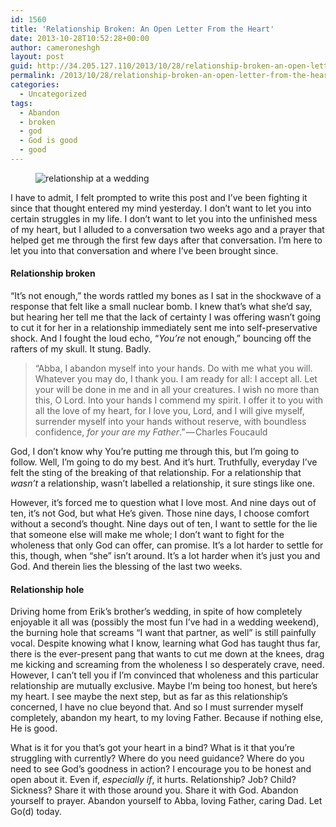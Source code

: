 ```yaml
---
id: 1560
title: 'Relationship Broken: An Open Letter From the Heart'
date: 2013-10-28T10:52:28+00:00
author: cameroneshgh
layout: post
guid: http://34.205.127.110/2013/10/28/relationship-broken-an-open-letter-from-the-heart/
permalink: /2013/10/28/relationship-broken-an-open-letter-from-the-heart/
categories:
  - Uncategorized
tags:
  - Abandon
  - broken
  - god
  - God is good
  - good
---
```

<figure> 

<img alt="relationship at a wedding" src="https://waywardjourneyer.files.wordpress.com/2013/10/f1e3c-0lgupqj8ehnosckzv.jpg?w=525" data-recalc-dims="1" />
  
</figure> 

I have to admit, I felt prompted to write this post and I’ve been fighting it since that thought entered my mind yesterday. I don’t want to let you into certain struggles in my life. I don’t want to let you into the unfinished mess of my heart, but I alluded to a conversation two weeks ago and a prayer that helped get me through the first few days after that conversation. I’m here to let you into that conversation and where I’ve been brought since.

#### Relationship broken

“It’s not enough,” the words rattled my bones as I sat in the shockwave of a response that felt like a small nuclear bomb. I knew that’s what she’d say, but hearing her tell me that the lack of certainty I was offering wasn’t going to cut it for her in a relationship immediately sent me into self-preservative shock. And I fought the loud echo, “_You’re_ not enough,” bouncing off the rafters of my skull. It stung. Badly.

> “Abba, I abandon myself into your hands. Do with me what you will. Whatever you may do, I thank you. I am ready for all: I accept all. Let your will be done in me and in all your creatures. I wish no more than this, O Lord. Into your hands I commend my spirit. I offer it to you with all the love of my heart, for I love you, Lord, and I will give myself, surrender myself into your hands without reserve, with boundless confidence, _for your are my Father_.” — Charles Foucauld

God, I don’t know why You’re putting me through this, but I’m going to follow. Well, I’m going to do my best. And it’s hurt. Truthfully, everyday I’ve felt the sting of the breaking of that relationship. For a relationship that _wasn’t_ a relationship, wasn’t labelled a relationship, it sure stings like one.

However, it’s forced me to question what I love most. And nine days out of ten, it’s not God, but what He’s given. Those nine days, I choose comfort without a second’s thought. Nine days out of ten, I want to settle for the lie that someone else will make me whole; I don’t want to fight for the wholeness that only God can offer, can promise. It’s a lot harder to settle for this, though, when “she” isn’t around. It’s a lot harder when it’s just you and God. And therein lies the blessing of the last two weeks.

#### Relationship hole

Driving home from Erik’s brother’s wedding, in spite of how completely enjoyable it all was (possibly the most fun I’ve had in a wedding weekend), the burning hole that screams “I want that partner, as well” is still painfully vocal. Despite knowing what I know, learning what God has taught thus far, there is the ever-present pang that wants to cut me down at the knees, drag me kicking and screaming from the wholeness I so desperately crave, need. However, I can’t tell you if I’m convinced that wholeness and this particular relationship are mutually exclusive. Maybe I’m being too honest, but here’s my heart. I see maybe the next step, but as far as this relationship’s concerned, I have no clue beyond that. And so I must surrender myself completely, abandon my heart, to my loving Father. Because if nothing else, He is good.

What is it for you that’s got your heart in a bind? What is it that you’re struggling with currently? Where do you need guidance? Where do you need to see God’s goodness in action? I encourage you to be honest and open about it. Even if, _especially if_, it hurts. Relationship? Job? Child? Sickness? Share it with those around you. Share it with God. Abandon yourself to prayer. Abandon yourself to Abba, loving Father, caring Dad. Let Go(d) today.